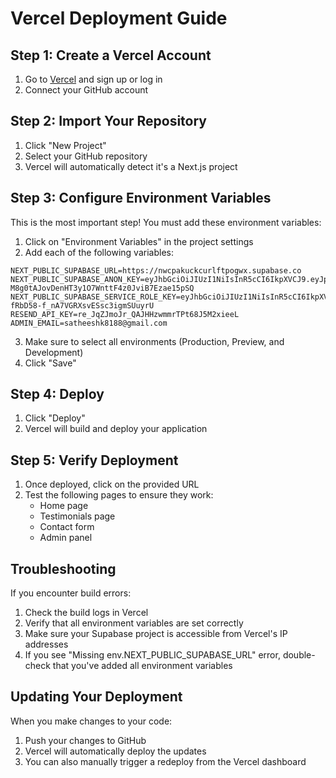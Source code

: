 # Vercel Deployment Guide

## Step 1: Create a Vercel Account

1. Go to [Vercel](https://vercel.com) and sign up or log in
2. Connect your GitHub account

## Step 2: Import Your Repository

1. Click "New Project"
2. Select your GitHub repository
3. Vercel will automatically detect it's a Next.js project

## Step 3: Configure Environment Variables

This is the most important step! You must add these environment variables:

1. Click on "Environment Variables" in the project settings
2. Add each of the following variables:

```
NEXT_PUBLIC_SUPABASE_URL=https://nwcpakuckcurlftpogwx.supabase.co
NEXT_PUBLIC_SUPABASE_ANON_KEY=eyJhbGciOiJIUzI1NiIsInR5cCI6IkpXVCJ9.eyJpc3MiOiJzdXBhYmFzZSIsInJlZiI6Im53Y3Bha3Vja2N1cmxmdHBvZ3d4Iiwicm9sZSI6ImFub24iLCJpYXQiOjE3NDUxMjM2NTAsImV4cCI6MjA2MDY5OTY1MH0.v-M8g0tAJovDenHT3y1O7WnttF4z0JviB7Ezae15pSQ
NEXT_PUBLIC_SUPABASE_SERVICE_ROLE_KEY=eyJhbGciOiJIUzI1NiIsInR5cCI6IkpXVCJ9.eyJpc3MiOiJzdXBhYmFzZSIsInJlZiI6Im53Y3Bha3Vja2N1cmxmdHBvZ3d4Iiwicm9sZSI6InNlcnZpY2Vfcm9sZSIsImlhdCI6MTc0NTEyMzY1MCwiZXhwIjoyMDYwNjk5NjUwfQ.VnS8gDRhxJ-fRbD58-f_nA7VGRXsvESsc3igmSUuyrU
RESEND_API_KEY=re_JqZJmoJr_QAJHHzwmmrTPt68J5M2xieeL
ADMIN_EMAIL=satheeshk8188@gmail.com
```

3. Make sure to select all environments (Production, Preview, and Development)
4. Click "Save"

## Step 4: Deploy

1. Click "Deploy"
2. Vercel will build and deploy your application

## Step 5: Verify Deployment

1. Once deployed, click on the provided URL
2. Test the following pages to ensure they work:
   - Home page
   - Testimonials page
   - Contact form
   - Admin panel

## Troubleshooting

If you encounter build errors:

1. Check the build logs in Vercel
2. Verify that all environment variables are set correctly
3. Make sure your Supabase project is accessible from Vercel's IP addresses
4. If you see "Missing env.NEXT_PUBLIC_SUPABASE_URL" error, double-check that you've added all environment variables

## Updating Your Deployment

When you make changes to your code:

1. Push your changes to GitHub
2. Vercel will automatically deploy the updates
3. You can also manually trigger a redeploy from the Vercel dashboard 
